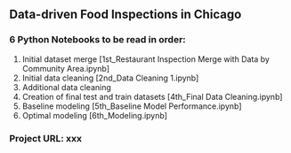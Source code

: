 ## Data-driven Food Inspections in Chicago

### 6 Python Notebooks to be read in order:

1. Initial dataset merge [1st_Restaurant Inspection Merge with Data by Community Area.ipynb]
2. Initial data cleaning [2nd_Data Cleaning 1.ipynb]
3. Additional data cleaning
4. Creation of final test and train datasets [4th_Final Data Cleaning.ipynb]
5. Baseline modeling [5th_Baseline Model Performance.ipynb]
6. Optimal modeling [6th_Modeling.ipynb]

### Project URL: xxx
